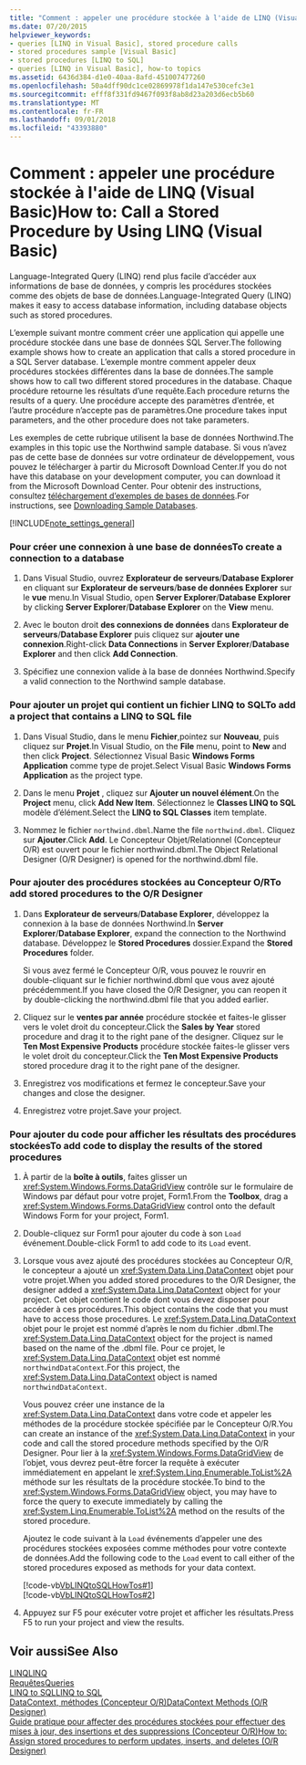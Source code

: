 ```yaml
---
title: "Comment : appeler une procédure stockée à l'aide de LINQ (Visual Basic)"
ms.date: 07/20/2015
helpviewer_keywords:
- queries [LINQ in Visual Basic], stored procedure calls
- stored procedures sample [Visual Basic]
- stored procedures [LINQ to SQL]
- queries [LINQ in Visual Basic], how-to topics
ms.assetid: 6436d384-d1e0-40aa-8afd-451007477260
ms.openlocfilehash: 50a4dff90dc1ce02869978f1da147e530cefc3e1
ms.sourcegitcommit: efff8f331fd9467f093f8ab8d23a203d6ecb5b60
ms.translationtype: MT
ms.contentlocale: fr-FR
ms.lasthandoff: 09/01/2018
ms.locfileid: "43393880"
---
```

# <a name="how-to-call-a-stored-procedure-by-using-linq-visual-basic"></a><span data-ttu-id="f2ac3-102">Comment : appeler une procédure stockée à l'aide de LINQ (Visual Basic)</span><span class="sxs-lookup"><span data-stu-id="f2ac3-102">How to: Call a Stored Procedure by Using LINQ (Visual Basic)</span></span>
<span data-ttu-id="f2ac3-103">Language-Integrated Query (LINQ) rend plus facile d’accéder aux informations de base de données, y compris les procédures stockées comme des objets de base de données.</span><span class="sxs-lookup"><span data-stu-id="f2ac3-103">Language-Integrated Query (LINQ) makes it easy to access database information, including database objects such as stored procedures.</span></span>  
  
 <span data-ttu-id="f2ac3-104">L’exemple suivant montre comment créer une application qui appelle une procédure stockée dans une base de données SQL Server.</span><span class="sxs-lookup"><span data-stu-id="f2ac3-104">The following example shows how to create an application that calls a stored procedure in a SQL Server database.</span></span> <span data-ttu-id="f2ac3-105">L’exemple montre comment appeler deux procédures stockées différentes dans la base de données.</span><span class="sxs-lookup"><span data-stu-id="f2ac3-105">The sample shows how to call two different stored procedures in the database.</span></span> <span data-ttu-id="f2ac3-106">Chaque procédure retourne les résultats d’une requête.</span><span class="sxs-lookup"><span data-stu-id="f2ac3-106">Each procedure returns the results of a query.</span></span> <span data-ttu-id="f2ac3-107">Une procédure accepte des paramètres d’entrée, et l’autre procédure n’accepte pas de paramètres.</span><span class="sxs-lookup"><span data-stu-id="f2ac3-107">One procedure takes input parameters, and the other procedure does not take parameters.</span></span>  
  
 <span data-ttu-id="f2ac3-108">Les exemples de cette rubrique utilisent la base de données Northwind.</span><span class="sxs-lookup"><span data-stu-id="f2ac3-108">The examples in this topic use the Northwind sample database.</span></span> <span data-ttu-id="f2ac3-109">Si vous n’avez pas de cette base de données sur votre ordinateur de développement, vous pouvez le télécharger à partir du Microsoft Download Center.</span><span class="sxs-lookup"><span data-stu-id="f2ac3-109">If you do not have this database on your development computer, you can download it from the Microsoft Download Center.</span></span> <span data-ttu-id="f2ac3-110">Pour obtenir des instructions, consultez [téléchargement d’exemples de bases de données](../../../../framework/data/adonet/sql/linq/downloading-sample-databases.md).</span><span class="sxs-lookup"><span data-stu-id="f2ac3-110">For instructions, see [Downloading Sample Databases](../../../../framework/data/adonet/sql/linq/downloading-sample-databases.md).</span></span>  
  
[!INCLUDE[note_settings_general](~/includes/note-settings-general-md.md)]  
  
### <a name="to-create-a-connection-to-a-database"></a><span data-ttu-id="f2ac3-111">Pour créer une connexion à une base de données</span><span class="sxs-lookup"><span data-stu-id="f2ac3-111">To create a connection to a database</span></span>  
  
1.  <span data-ttu-id="f2ac3-112">Dans Visual Studio, ouvrez **Explorateur de serveurs**/**Database Explorer** en cliquant sur **Explorateur de serveurs**/**base de données Explorer** sur le **vue** menu.</span><span class="sxs-lookup"><span data-stu-id="f2ac3-112">In Visual Studio, open **Server Explorer**/**Database Explorer** by clicking **Server Explorer**/**Database Explorer** on the **View** menu.</span></span>  
  
2.  <span data-ttu-id="f2ac3-113">Avec le bouton droit **des connexions de données** dans **Explorateur de serveurs**/**Database Explorer** puis cliquez sur **ajouter une connexion**.</span><span class="sxs-lookup"><span data-stu-id="f2ac3-113">Right-click **Data Connections** in **Server Explorer**/**Database Explorer** and then click **Add Connection**.</span></span>  
  
3.  <span data-ttu-id="f2ac3-114">Spécifiez une connexion valide à la base de données Northwind.</span><span class="sxs-lookup"><span data-stu-id="f2ac3-114">Specify a valid connection to the Northwind sample database.</span></span>  
  
### <a name="to-add-a-project-that-contains-a-linq-to-sql-file"></a><span data-ttu-id="f2ac3-115">Pour ajouter un projet qui contient un fichier LINQ to SQL</span><span class="sxs-lookup"><span data-stu-id="f2ac3-115">To add a project that contains a LINQ to SQL file</span></span>  
  
1.  <span data-ttu-id="f2ac3-116">Dans Visual Studio, dans le menu **Fichier**,pointez sur **Nouveau**, puis cliquez sur **Projet**.</span><span class="sxs-lookup"><span data-stu-id="f2ac3-116">In Visual Studio, on the **File** menu, point to **New** and then click **Project**.</span></span> <span data-ttu-id="f2ac3-117">Sélectionnez Visual Basic **Windows Forms Application** comme type de projet.</span><span class="sxs-lookup"><span data-stu-id="f2ac3-117">Select Visual Basic **Windows Forms Application** as the project type.</span></span>  
  
2.  <span data-ttu-id="f2ac3-118">Dans le menu **Projet** , cliquez sur **Ajouter un nouvel élément**.</span><span class="sxs-lookup"><span data-stu-id="f2ac3-118">On the **Project** menu, click **Add New Item**.</span></span> <span data-ttu-id="f2ac3-119">Sélectionnez le **Classes LINQ to SQL** modèle d’élément.</span><span class="sxs-lookup"><span data-stu-id="f2ac3-119">Select the **LINQ to SQL Classes** item template.</span></span>  
  
3.  <span data-ttu-id="f2ac3-120">Nommez le fichier `northwind.dbml`.</span><span class="sxs-lookup"><span data-stu-id="f2ac3-120">Name the file `northwind.dbml`.</span></span> <span data-ttu-id="f2ac3-121">Cliquez sur **Ajouter**.</span><span class="sxs-lookup"><span data-stu-id="f2ac3-121">Click **Add**.</span></span> <span data-ttu-id="f2ac3-122">Le Concepteur Objet/Relationnel (Concepteur O/R) est ouvert pour le fichier northwind.dbml.</span><span class="sxs-lookup"><span data-stu-id="f2ac3-122">The Object Relational Designer (O/R Designer) is opened for the northwind.dbml file.</span></span>  
  
### <a name="to-add-stored-procedures-to-the-or-designer"></a><span data-ttu-id="f2ac3-123">Pour ajouter des procédures stockées au Concepteur O/R</span><span class="sxs-lookup"><span data-stu-id="f2ac3-123">To add stored procedures to the O/R Designer</span></span>  
  
1.  <span data-ttu-id="f2ac3-124">Dans **Explorateur de serveurs**/**Database Explorer**, développez la connexion à la base de données Northwind.</span><span class="sxs-lookup"><span data-stu-id="f2ac3-124">In **Server Explorer**/**Database Explorer**, expand the connection to the Northwind database.</span></span> <span data-ttu-id="f2ac3-125">Développez le **Stored Procedures** dossier.</span><span class="sxs-lookup"><span data-stu-id="f2ac3-125">Expand the **Stored Procedures** folder.</span></span>  
  
     <span data-ttu-id="f2ac3-126">Si vous avez fermé le Concepteur O/R, vous pouvez le rouvrir en double-cliquant sur le fichier northwind.dbml que vous avez ajouté précédemment.</span><span class="sxs-lookup"><span data-stu-id="f2ac3-126">If you have closed the O/R Designer, you can reopen it by double-clicking the northwind.dbml file that you added earlier.</span></span>  
  
2.  <span data-ttu-id="f2ac3-127">Cliquez sur le **ventes par année** procédure stockée et faites-le glisser vers le volet droit du concepteur.</span><span class="sxs-lookup"><span data-stu-id="f2ac3-127">Click the **Sales by Year** stored procedure and drag it to the right pane of the designer.</span></span> <span data-ttu-id="f2ac3-128">Cliquez sur le **Ten Most Expensive Products** procédure stockée faites-le glisser vers le volet droit du concepteur.</span><span class="sxs-lookup"><span data-stu-id="f2ac3-128">Click the **Ten Most Expensive Products** stored procedure drag it to the right pane of the designer.</span></span>  
  
3.  <span data-ttu-id="f2ac3-129">Enregistrez vos modifications et fermez le concepteur.</span><span class="sxs-lookup"><span data-stu-id="f2ac3-129">Save your changes and close the designer.</span></span>  
  
4.  <span data-ttu-id="f2ac3-130">Enregistrez votre projet.</span><span class="sxs-lookup"><span data-stu-id="f2ac3-130">Save your project.</span></span>  
  
### <a name="to-add-code-to-display-the-results-of-the-stored-procedures"></a><span data-ttu-id="f2ac3-131">Pour ajouter du code pour afficher les résultats des procédures stockées</span><span class="sxs-lookup"><span data-stu-id="f2ac3-131">To add code to display the results of the stored procedures</span></span>  
  
1.  <span data-ttu-id="f2ac3-132">À partir de la **boîte à outils**, faites glisser un <xref:System.Windows.Forms.DataGridView> contrôle sur le formulaire de Windows par défaut pour votre projet, Form1.</span><span class="sxs-lookup"><span data-stu-id="f2ac3-132">From the **Toolbox**, drag a <xref:System.Windows.Forms.DataGridView> control onto the default Windows Form for your project, Form1.</span></span>  
  
2.  <span data-ttu-id="f2ac3-133">Double-cliquez sur Form1 pour ajouter du code à son `Load` événement.</span><span class="sxs-lookup"><span data-stu-id="f2ac3-133">Double-click Form1 to add code to its `Load` event.</span></span>  
  
3.  <span data-ttu-id="f2ac3-134">Lorsque vous avez ajouté des procédures stockées au Concepteur O/R, le concepteur a ajouté un <xref:System.Data.Linq.DataContext> objet pour votre projet.</span><span class="sxs-lookup"><span data-stu-id="f2ac3-134">When you added stored procedures to the O/R Designer, the designer added a <xref:System.Data.Linq.DataContext> object for your project.</span></span> <span data-ttu-id="f2ac3-135">Cet objet contient le code dont vous devez disposer pour accéder à ces procédures.</span><span class="sxs-lookup"><span data-stu-id="f2ac3-135">This object contains the code that you must have to access those procedures.</span></span> <span data-ttu-id="f2ac3-136">Le <xref:System.Data.Linq.DataContext> objet pour le projet est nommé d’après le nom du fichier .dbml.</span><span class="sxs-lookup"><span data-stu-id="f2ac3-136">The <xref:System.Data.Linq.DataContext> object for the project is named based on the name of the .dbml file.</span></span> <span data-ttu-id="f2ac3-137">Pour ce projet, le <xref:System.Data.Linq.DataContext> objet est nommé `northwindDataContext`.</span><span class="sxs-lookup"><span data-stu-id="f2ac3-137">For this project, the <xref:System.Data.Linq.DataContext> object is named `northwindDataContext`.</span></span>  
  
     <span data-ttu-id="f2ac3-138">Vous pouvez créer une instance de la <xref:System.Data.Linq.DataContext> dans votre code et appeler les méthodes de la procédure stockée spécifiée par le Concepteur O/R.</span><span class="sxs-lookup"><span data-stu-id="f2ac3-138">You can create an instance of the <xref:System.Data.Linq.DataContext> in your code and call the stored procedure methods specified by the O/R Designer.</span></span> <span data-ttu-id="f2ac3-139">Pour lier à la <xref:System.Windows.Forms.DataGridView> de l’objet, vous devrez peut-être forcer la requête à exécuter immédiatement en appelant le <xref:System.Linq.Enumerable.ToList%2A> méthode sur les résultats de la procédure stockée.</span><span class="sxs-lookup"><span data-stu-id="f2ac3-139">To bind to the <xref:System.Windows.Forms.DataGridView> object, you may have to force the query to execute immediately by calling the <xref:System.Linq.Enumerable.ToList%2A> method on the results of the stored procedure.</span></span>  
  
     <span data-ttu-id="f2ac3-140">Ajoutez le code suivant à la `Load` événements d’appeler une des procédures stockées exposées comme méthodes pour votre contexte de données.</span><span class="sxs-lookup"><span data-stu-id="f2ac3-140">Add the following code to the `Load` event to call either of the stored procedures exposed as methods for your data context.</span></span>  
  
     [!code-vb[VbLINQtoSQLHowTos#1](../../../../visual-basic/programming-guide/language-features/linq/codesnippet/VisualBasic/how-to-call-a-stored-procedure-by-using-linq_1.vb)]  
    [!code-vb[VbLINQtoSQLHowTos#2](../../../../visual-basic/programming-guide/language-features/linq/codesnippet/VisualBasic/how-to-call-a-stored-procedure-by-using-linq_2.vb)]  
  
4.  <span data-ttu-id="f2ac3-141">Appuyez sur F5 pour exécuter votre projet et afficher les résultats.</span><span class="sxs-lookup"><span data-stu-id="f2ac3-141">Press F5 to run your project and view the results.</span></span>  
  
## <a name="see-also"></a><span data-ttu-id="f2ac3-142">Voir aussi</span><span class="sxs-lookup"><span data-stu-id="f2ac3-142">See Also</span></span>  
 [<span data-ttu-id="f2ac3-143">LINQ</span><span class="sxs-lookup"><span data-stu-id="f2ac3-143">LINQ</span></span>](../../../../visual-basic/programming-guide/language-features/linq/index.md)  
 [<span data-ttu-id="f2ac3-144">Requêtes</span><span class="sxs-lookup"><span data-stu-id="f2ac3-144">Queries</span></span>](../../../../visual-basic/language-reference/queries/index.md)  
 [<span data-ttu-id="f2ac3-145">LINQ to SQL</span><span class="sxs-lookup"><span data-stu-id="f2ac3-145">LINQ to SQL</span></span>](../../../../framework/data/adonet/sql/linq/index.md)  
 [<span data-ttu-id="f2ac3-146">DataContext, méthodes (Concepteur O/R)</span><span class="sxs-lookup"><span data-stu-id="f2ac3-146">DataContext Methods (O/R Designer)</span></span>](/visualstudio/data-tools/datacontext-methods-o-r-designer)  
 [<span data-ttu-id="f2ac3-147">Guide pratique pour affecter des procédures stockées pour effectuer des mises à jour, des insertions et des suppressions (Concepteur O/R)</span><span class="sxs-lookup"><span data-stu-id="f2ac3-147">How to: Assign stored procedures to perform updates, inserts, and deletes (O/R Designer)</span></span>](https://msdn.microsoft.com/library/e88224ab-ff61-4a3a-b6b8-6f3694546cac)
